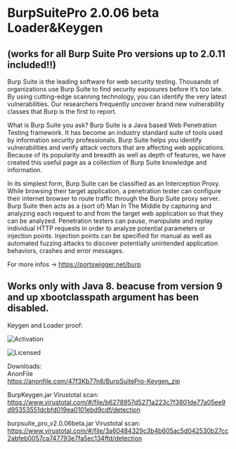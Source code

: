 # BurpSuitePro 2.0.06 beta Loader&Keygen 
## (works for all Burp Suite Pro versions up to 2.0.11 included!!)
Burp Suite is the leading software for web security testing.
Thousands of organizations use Burp Suite to find security exposures before it’s too late. By using cutting-edge scanning technology, you can identify the very latest vulnerabilities. Our researchers frequently uncover brand new vulnerability classes that Burp is the first to report.

What is Burp Suite you ask? Burp Suite is a Java based Web Penetration Testing framework. It has become an industry standard suite of tools used by information security professionals. Burp Suite helps you identify vulnerabilities and verify attack vectors that are affecting web applications. Because of its popularity and breadth as well as depth of features, we have created this useful page as a collection of Burp Suite knowledge and information.

In its simplest form, Burp Suite can be classified as an Interception Proxy. While browsing their target application, a penetration tester can configure their internet browser to route traffic through the Burp Suite proxy server. Burp Suite then acts as a (sort of) Man In The Middle by capturing and analyzing each request to and from the target web application so that they can be analyzed. Penetration testers can pause, manipulate and replay individual HTTP requests in order to analyze potential parameters or injection points. Injection points can be specified for manual as well as automated fuzzing attacks to discover potentially unintended application behaviors, crashes and error messages.

For more infos -> https://portswigger.net/burp

## Works only with Java 8. beacuse from version 9 and up xbootclasspath argument has been disabled.

Keygen and Loader proof:

![Activation](https://preview.ibb.co/ghb9we/Capture.png)

![Licensed](https://preview.ibb.co/d16W9z/Capture2.png)


Downloads:<br>
AnonFile<br>
https://anonfile.com/47f3Kb77n6/BurpSuitePro-Keygen_zip

BurpKeygen.jar Virustotal scan:
https://www.virustotal.com/#/file/b6278957d5271a223c7f3801de77a05ee9d95353551dcbfd019ea0101ebd9cdf/detection

burpsuite_pro_v2.0.06beta.jar Virustotal scan:
https://www.virustotal.com/#/file/3a60484329c3b4b605ac5d042530b27cc2abfeb0057ca747793e7fa5ec134ffd/detection
